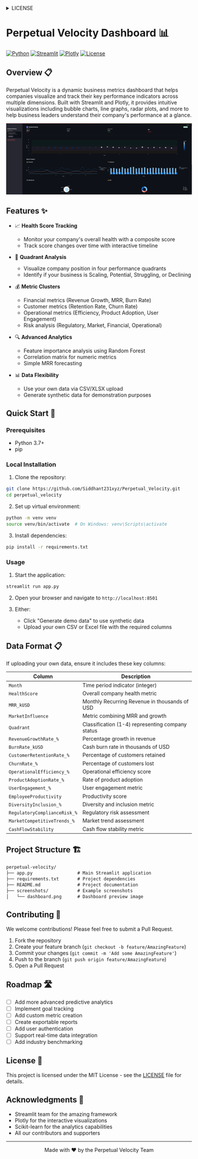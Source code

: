 <details>
<summary>LICENSE</summary>

MIT License

Copyright (c) 2025 Perpetual Velocity

Permission is hereby granted, free of charge, to any person obtaining a copy
of this software and associated documentation files (the "Software"), to deal
in the Software without restriction, including without limitation the rights
to use, copy, modify, merge, publish, distribute, sublicense, and/or sell
copies of the Software, and to permit persons to whom the Software is
furnished to do so, subject to the following conditions:

The above copyright notice and this permission notice shall be included in all
copies or substantial portions of the Software.

THE SOFTWARE IS PROVIDED "AS IS", WITHOUT WARRANTY OF ANY KIND, EXPRESS OR
IMPLIED, INCLUDING BUT NOT LIMITED TO THE WARRANTIES OF MERCHANTABILITY,
FITNESS FOR A PARTICULAR PURPOSE AND NONINFRINGEMENT. IN NO EVENT SHALL THE
AUTHORS OR COPYRIGHT HOLDERS BE LIABLE FOR ANY CLAIM, DAMAGES OR OTHER
LIABILITY, WHETHER IN AN ACTION OF CONTRACT, TORT OR OTHERWISE, ARISING FROM,
OUT OF OR IN CONNECTION WITH THE SOFTWARE OR THE USE OR OTHER DEALINGS IN THE
SOFTWARE.

</details>

# Perpetual Velocity Dashboard 📊

[![Python](https://img.shields.io/badge/Python-3.7+-blue.svg)](https://www.python.org/downloads/)
[![Streamlit](https://img.shields.io/badge/Streamlit-1.10+-red.svg)](https://streamlit.io)
[![Plotly](https://img.shields.io/badge/Plotly-5.3+-orange.svg)](https://plotly.com/)
[![License](https://img.shields.io/badge/License-MIT-green.svg)](LICENSE)

## Overview 📋

Perpetual Velocity is a dynamic business metrics dashboard that helps companies visualize and track their key performance indicators across multiple dimensions. Built with Streamlit and Plotly, it provides intuitive visualizations including bubble charts, line graphs, radar plots, and more to help business leaders understand their company's performance at a glance.

![Perpetual Velocity Dashboard](https://github.com/Siddhant231xyz/Perpetual_Velocity/raw/main/screenshots/dashboard.png)

## Features ✨

- 📈 **Health Score Tracking**
  - Monitor your company's overall health with a composite score
  - Track score changes over time with interactive timeline

- 🎯 **Quadrant Analysis**
  - Visualize company position in four performance quadrants
  - Identify if your business is Scaling, Potential, Struggling, or Declining

- 💰 **Metric Clusters**
  - Financial metrics (Revenue Growth, MRR, Burn Rate)
  - Customer metrics (Retention Rate, Churn Rate)
  - Operational metrics (Efficiency, Product Adoption, User Engagement)
  - Risk analysis (Regulatory, Market, Financial, Operational)

- 🔍 **Advanced Analytics**
  - Feature importance analysis using Random Forest
  - Correlation matrix for numeric metrics
  - Simple MRR forecasting

- 📊 **Data Flexibility**
  - Use your own data via CSV/XLSX upload
  - Generate synthetic data for demonstration purposes

## Quick Start 🚀

### Prerequisites

- Python 3.7+
- pip

### Local Installation

1. Clone the repository:

```bash
git clone https://github.com/Siddhant231xyz/Perpetual_Velocity.git
cd perpetual_velocity
```

2. Set up virtual environment:

```bash
python -m venv venv
source venv/bin/activate  # On Windows: venv\Scripts\activate
```

3. Install dependencies:

```bash
pip install -r requirements.txt
```

### Usage

1. Start the application:

```bash
streamlit run app.py
```

2. Open your browser and navigate to `http://localhost:8501`

3. Either:
   - Click "Generate demo data" to use synthetic data
   - Upload your own CSV or Excel file with the required columns

## Data Format 📋

If uploading your own data, ensure it includes these key columns:

| Column | Description |
|--------|-------------|
| `Month` | Time period indicator (integer) |
| `HealthScore` | Overall company health metric |
| `MRR_kUSD` | Monthly Recurring Revenue in thousands of USD |
| `MarketInfluence` | Metric combining MRR and growth |
| `Quadrant` | Classification (1-4) representing company status |
| `RevenueGrowthRate_%` | Percentage growth in revenue |
| `BurnRate_kUSD` | Cash burn rate in thousands of USD |
| `CustomerRetentionRate_%` | Percentage of customers retained |
| `ChurnRate_%` | Percentage of customers lost |
| `OperationalEfficiency_%` | Operational efficiency score |
| `ProductAdoptionRate_%` | Rate of product adoption |
| `UserEngagement_%` | User engagement metric |
| `EmployeeProductivity` | Productivity score |
| `DiversityInclusion_%` | Diversity and inclusion metric |
| `RegulatoryComplianceRisk_%` | Regulatory risk assessment |
| `MarketCompetitiveTrends_%` | Market trend assessment |
| `CashFlowStability` | Cash flow stability metric |

## Project Structure 🏗️

```
perpetual-velocity/
├── app.py                 # Main Streamlit application
├── requirements.txt       # Project dependencies
├── README.md              # Project documentation
├── screenshots/           # Example screenshots
│   └── dashboard.png      # Dashboard preview image
```

## Contributing 🤝

We welcome contributions! Please feel free to submit a Pull Request.

1. Fork the repository
2. Create your feature branch (`git checkout -b feature/AmazingFeature`)
3. Commit your changes (`git commit -m 'Add some AmazingFeature'`)
4. Push to the branch (`git push origin feature/AmazingFeature`)
5. Open a Pull Request

## Roadmap 🛣️

- [ ] Add more advanced predictive analytics
- [ ] Implement goal tracking
- [ ] Add custom metric creation
- [ ] Create exportable reports
- [ ] Add user authentication
- [ ] Support real-time data integration
- [ ] Add industry benchmarking

## License 📝

This project is licensed under the MIT License - see the [LICENSE](LICENSE) file for details.

## Acknowledgments 🙏

- Streamlit team for the amazing framework
- Plotly for the interactive visualizations
- Scikit-learn for the analytics capabilities
- All our contributors and supporters

---

<div align="center">
Made with ❤️ by the Perpetual Velocity Team
</div>
